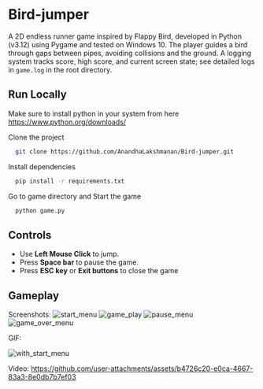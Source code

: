 # Bird-jumper
A 2D endless runner game inspired by Flappy Bird, developed in Python (v3.12) using Pygame and tested on Windows 10. The player guides a bird through gaps between pipes, avoiding collisions and the ground. A logging system tracks score, high score, and current screen state; see detailed logs in `game.log` in the root directory. 

## Run Locally

Make sure to install python in your system from here https://www.python.org/downloads/

Clone the project

```bash
  git clone https://github.com/AnandhaLakshmanan/Bird-jumper.git
```

Install dependencies

```bash
  pip install -r requirements.txt
```
Go to game directory and Start the game

```bash
  python game.py
```

## Controls
- Use **Left Mouse Click** to jump.
- Press **Space bar** to pause the game.
- Press **ESC key** or **Exit buttons** to close the game

## Gameplay
Screenshots:
![start_menu](https://github.com/user-attachments/assets/83c4af54-fe9a-49f8-81f6-b49c04f74ee7)
![game_play](https://github.com/user-attachments/assets/09da32ec-bdc2-4e63-8d9f-4f9c513d30b9)
![pause_menu](https://github.com/user-attachments/assets/3d7c7876-60a2-4b84-8aa9-c0bb206608f1)
![game_over_menu](https://github.com/user-attachments/assets/8367248a-79e1-4003-aa0e-8c61bca54e40)

GIF:

![with_start_menu](https://github.com/user-attachments/assets/79fb11b5-43d8-466b-ab5f-b780eac30a4e)

Video:
https://github.com/user-attachments/assets/b4726c20-e0ca-4667-83a3-8e0db7b7ef03



